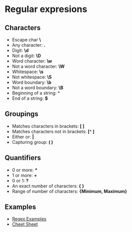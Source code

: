 # Regular expresions

## Characters 
- Escape char **\\**
- Any character: **.**
- Digit: **\d**
- Not a digit: **\D**
- Word character: **\w**
- Not a word character: **\W**
- Whitespace: **\s**
- Not whitespace: **\S**
- Word boundary: **\b**
- Not a word boundary: **\B**
- Beginning of a string: **^**
- End of a string: **$**

## Groupings
- Matches characters in brackets: **[ ]**
- Matches characters not in brackets: **[^ ]**
- Either or: **|**
- Capturing group: **( )**

## Quantifiers
- 0 or more: **\***
- 1 or more: **+**
- 0 or 1: **?**
- An exact number of characters: **{ }**
- Range of number of characters: **{Minimum, Maximum}**

## Examples
- [Regex Examples](https://towardsdatascience.com/regular-expressions-clearly-explained-with-examples-822d76b037b4)
- [Cheet Sheet](https://developer.mozilla.org/en-US/docs/Web/JavaScript/Guide/Regular_Expressions/Cheatsheet)
